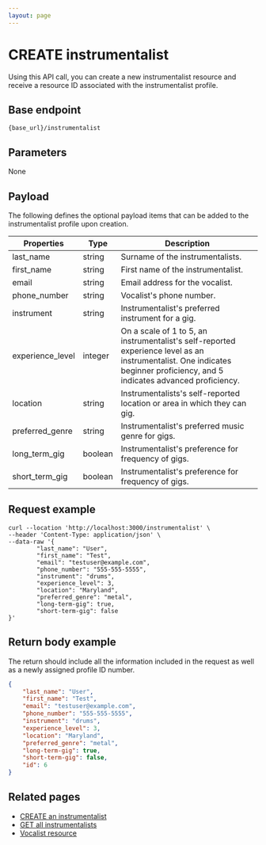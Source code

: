 ```yaml
---
layout: page
---
```


# CREATE instrumentalist

Using this API call, you can create a new instrumentalist resource and receive a resource ID associated with the instrumentalist profile.

## Base endpoint

```shell
{base_url}/instrumentalist
```

## Parameters

None

## Payload

The following defines the optional payload items that can be added to the instrumentalist profile upon creation.

| Properties | Type | Description |
|--- | --- | ---|
| last_name | string | Surname of the instrumentalists.|
| first_name | string | First name of the instrumentalist.|
| email | string | Email address for the vocalist.|
| phone_number | string | Vocalist's phone number. |
| instrument | string | Instrumentalist's preferred instrument for a gig.|
| experience_level | integer | On a scale of 1 to 5, an instrumentalist's self-reported experience level as an instrumentalist. One indicates beginner proficiency, and 5 indicates advanced proficiency.|
| location | string | Instrumentalists's self-reported location or area in which they can gig.|
| preferred_genre | string | Instrumentalist's preferred music genre for gigs.|
| long_term_gig | boolean | Instrumentalist's preference for frequency of gigs.|
| short_term_gig | boolean | Instrumentalist's preference for frequency of gigs.|

## Request example

``` curl
curl --location 'http://localhost:3000/instrumentalist' \
--header 'Content-Type: application/json' \
--data-raw '{
        "last_name": "User",
        "first_name": "Test",
        "email": "testuser@example.com",
        "phone_number": "555-555-5555",
        "instrument": "drums",
        "experience_level": 3,
        "location": "Maryland",
        "preferred_genre": "metal",
        "long-term-gig": true,
        "short-term-gig": false
}'
```

## Return body example

The return should include all the information included in the request as well as a newly assigned profile ID number.

``` json
{
    "last_name": "User",
    "first_name": "Test",
    "email": "testuser@example.com",
    "phone_number": "555-555-5555",
    "instrument": "drums",
    "experience_level": 3,
    "location": "Maryland",
    "preferred_genre": "metal",
    "long-term-gig": true,
    "short-term-gig": false,
    "id": 6
}
```

## Related pages

* [CREATE an instrumentalist](inst-create-inst.md)
* [GET all instrumentalists](inst-get-all-inst.md)
* [Vocalist resource](vocalists.md)

